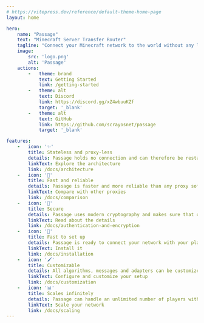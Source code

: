 ```yaml
---
# https://vitepress.dev/reference/default-theme-home-page
layout: home

hero:
    name: "Passage"
    text: "Minecraft Server Transfer Router"
    tagline: "Connect your Minecraft network to the world without any limits to scaling, security or infrastructure in a few seconds!"
    image:
        src: 'logo.png'
        alt: 'Passage'
    actions:
        -   theme: brand
            text: Getting Started
            link: /getting-started
        -   theme: alt
            text: Discord
            link: https://discord.gg/xZ4wbuuKZf
            target: '_blank'
        -   theme: alt
            text: GitHub
            link: https://github.com/scrayosnet/passage
            target: '_blank'

features:
    -   icon: '✨'
        title: Stateless and proxy-less
        details: Passage holds no connection and can therefore be restarted and replicated at will.
        linkText: Explore the architecture
        link: /docs/architecture
    -   icon: '🚀'
        title: Fast and reliable
        details: Passage is faster and more reliable than any proxy software and needs less than 1MB.
        linkText: Compare with other proxies
        link: /docs/comparison
    -   icon: '🔐'
        title: Secure
        details: Passage uses modern cryptography and makes sure that only valid players are let through.
        linkText: Read about the details
        link: /docs/authentication-and-encryption
    -   icon: '🔋'
        title: Fast to set up
        details: Passage is ready to connect your network with your players in seconds. Batteries included!
        linkText: Install it
        link: /docs/installation
    -   icon: '🖌️'
        title: Customizable
        details: All algorithms, messages and adapters can be customized and tailored to your needs.
        linkText: Configure and customize your setup
        link: /docs/customization
    -   icon: '📊'
        title: Scales infinitely
        details: Passage can handle an unlimited number of players without any additional effort.
        linkText: Scale your network
        link: /docs/scaling
---
```

